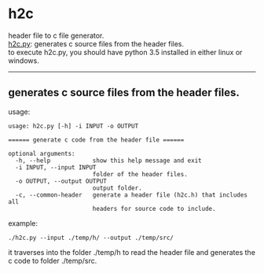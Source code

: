 # h2c
header file to c file generator.  
[h2c.py](#): generates c source files from the header files.  
to execute h2c.py, you should have python 3.5 installed in either linux or windows.  

---
## generates c source files from the header files.
usage:  
```
usage: h2c.py [-h] -i INPUT -o OUTPUT

====== generate c code from the header file ======

optional arguments:
  -h, --help            show this help message and exit
  -i INPUT, --input INPUT
                        folder of the header files.
  -o OUTPUT, --output OUTPUT
                        output folder.
  -c, --common-header   generate a header file (h2c.h) that includes all
                        headers for source code to include.
```

example:
```
./h2c.py --input ./temp/h/ --output ./temp/src/
```
it traverses into the folder ./temp/h to read the header file and generates the c code to folder ./temp/src.  



